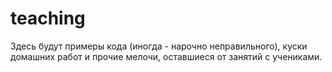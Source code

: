 # teaching
Здесь будут примеры кода (иногда - нарочно неправильного), куски домашних работ и прочие мелочи, оставшиеся от занятий с учениками.
